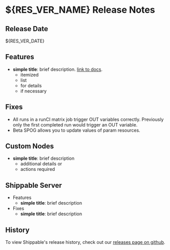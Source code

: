# ${RES_VER_NAME} Release Notes

## Release Date
${RES_VER_DATE}

## Features
  - **simple title**: brief description. [link to docs](#).
      - itemized
      - list
      - for details
      - if necessary

## Fixes
  - All runs in a runCI matrix job trigger OUT variables correctly. Previously only the first completed run would trigger an OUT variable.
  - Beta SPOG allows you to update values of param resources.
 
  
## Custom Nodes
  - **simple title**: brief description
      - additional details or
      - actions required

## Shippable Server

  - Features
      - **simple title**: brief description
  - Fixes
      - **simple title**: brief description

## History

To view Shippable's release history, check out our [releases page on github](https://github.com/Shippable/admiral/releases).
